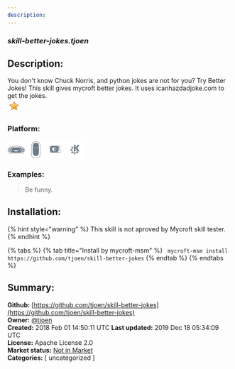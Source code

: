 ```yaml
---
description: 
---
```


### _skill-better-jokes.tjoen_  
## Description:  
You don't know Chuck Norris, and python jokes are not for you? Try Better Jokes!
This skill gives mycroft better jokes. It uses icanhazdadjoke.com to get the jokes.  
![](../.gitbook/assets/star.png)  
### Platform:  
 ![Mark I](../.gitbook/assets/mark-1-icon.png)  ![Mark II](../.gitbook/assets/mark-2-icon.png)  ![Picroft](../.gitbook/assets/picroft-icon.png)  ![plasmoid](../.gitbook/assets/kde.png)   
### Examples:  
> Be funny.  
  
## Installation:  
{% hint style="warning" %}
This skill is not aproved by Mycroft skill tester.
{% endhint %}
    
{% tabs %}
{% tab title="Install by mycroft-msm" %}
``` mycroft-msm install https://github.com/tjoen/skill-better-jokes```
{% endtab %}
  {% endtabs %}
    
## Summary:  
**Github:** [https://github.com/tjoen/skill-better-jokes](https://github.com/tjoen/skill-better-jokes)  
**Owner:** [@tjoen](https://github.com/tjoen)  
**Created:** 2018 Feb 01 14:50:11 UTC  **Last updated:** 2019 Dec 18 05:34:09 UTC  
**License:** Apache License 2.0  
**Market status:** [Not in Market](https://market.mycroft.ai/skill/)  
**Categories:** [ uncategorized ]   
